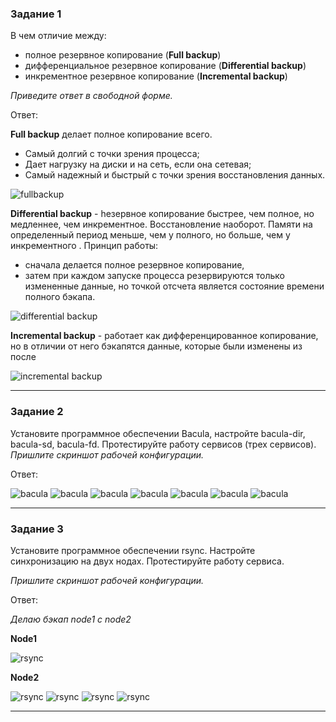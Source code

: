 ### Задание 1
В чем отличие между:

* полное резервное копирование (**Full backup**)
* дифференциальное резервное копирование (**Differential backup**)
* инкрементное резервное копирование (**Incremental backup**)

*Приведите ответ в свободной форме.*

Ответ:

**Full backup** делает полное копирование всего.
* Самый долгий с точки зрения процесса;
* Дает нагрузку на диски и на сеть, если она сетевая;
* Самый надежный и быстрый с точки зрения восстановления данных.

![fullbackup](https://github.com/VovanBanks/DZ-srlb/blob/main/img/HW%2010-4%20(1).PNG)

**Differential backup** - hезервное копирование быстрее, чем полное, но медленнее, чем инкрементное. Восстановление наоборот.
Памяти на определенный период меньше, чем у полного, но больше, чем у инкрементного .
Принцип работы:
* сначала делается полное резервное копирование,
* затем при каждом запуске процесса резервируются только измененные данные, но точкой отсчета является состояние времени полного бэкапа.

![differential backup](https://github.com/VovanBanks/DZ-srlb/blob/main/img/HW%2010-4%20(2).PNG)

**Incremental backup** - работает как дифференцированное копирование, но в отличии от него бэкапятся данные, которые были изменены из после

![incremental backup](https://github.com/VovanBanks/DZ-srlb/blob/main/img/HW%2010-4%20(3).PNG)

---

### Задание 2
Установите программное обеспечении Bacula, настройте bacula-dir, bacula-sd, bacula-fd. Протестируйте работу сервисов (трех сервисов).
*Пришлите скриншот рабочей конфигурации.*

Ответ:

![bacula](https://github.com/VovanBanks/DZ-srlb/blob/main/img/HW%2010-4%20(4).PNG)
![bacula](https://github.com/VovanBanks/DZ-srlb/blob/main/img/HW%2010-4%20(5).PNG)
![bacula](https://github.com/VovanBanks/DZ-srlb/blob/main/img/HW%2010-4%20(6).PNG)
![bacula](https://github.com/VovanBanks/DZ-srlb/blob/main/img/HW%2010-4%20(7).PNG)
![bacula](https://github.com/VovanBanks/DZ-srlb/blob/main/img/HW%2010-4%20(8).PNG)
![bacula](https://github.com/VovanBanks/DZ-srlb/blob/main/img/HW%2010-4%20(9).PNG)
![bacula](https://github.com/VovanBanks/DZ-srlb/blob/main/img/HW%2010-4%20(10).PNG)

---


### Задание 3
Установите программное обеспечении rsync. Настройте синхронизацию на двух нодах. Протестируйте работу сервиса.

*Пришлите скриншот рабочей конфигурации.*

Ответ:

*Делаю бэкап node1 с node2*

**Node1**

![rsync](https://github.com/VovanBanks/DZ-srlb/blob/main/img/HW%2010-4%20(13).PNG)

**Node2**

![rsync](https://github.com/VovanBanks/DZ-srlb/blob/main/img/HW%2010-4%20(11).PNG)
![rsync](https://github.com/VovanBanks/DZ-srlb/blob/main/img/HW%2010-4%20(14).PNG)
![rsync](https://github.com/VovanBanks/DZ-srlb/blob/main/img/HW%2010-4%20(15).PNG)
![rsync](https://github.com/VovanBanks/DZ-srlb/blob/main/img/HW%2010-4%20(12).PNG)

---
